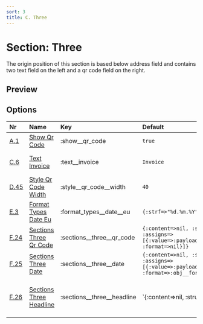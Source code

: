 ```yaml
---
sort: 3
title: C. Three
---
```


# Section: Three

The origin position of this section is based below address field and contains two text field on the left and a qr code field on the right. 


## Preview

<div >
    <canvas id='canvas' search='three' palette='section_detail'></canvas>
</div>
<script src="../assets/js/marker.js"></script>  
 

## Options

| **Nr** | **Name** | **Key** | **Default** | **Description** |
| :--- | :--- | :--- | :--- | :--- |
| [A.1](/options/#show) | [Show Qr Code](/options/show__qr_code) | :show__qr_code | `true` | Show or Hide `QR Code` Image |
| [C.6](/options/#text) | [Text Invoice](/options/text__invoice) | :text__invoice | `Invoice` | Set default text `Invoice`. Note: Optional you can use Inline Formating. |
| [D.45](/options/#style) | [Style Qr Code Width](/options/style__qr_code__width) | :style__qr_code__width | `40` | Set `QR Code` width (and height). |
| [E.3](/options/#format_types) | [Format Types Date Eu](/options/format_types__date__eu) | :format_types__date__eu | `{:strf=>"%d.%m.%Y"}` | Define Format Type for viewing date values for the `EU region`. |
| [F.24](/options/#sections) | [Sections Three Qr Code](/options/sections__three__qr_code) | :sections__three__qr_code | `{:content=>nil, :struct=>"<<--a-->>", :assigns=>[{:value=>:payload__meta__qr_code, :format=>nil}]}` | Define text for `"QR Code"` in section "three". |
| [F.25](/options/#sections) | [Sections Three Date](/options/sections__three__date) | :sections__three__date | `{:content=>nil, :struct=>"<<--a-->>", :assigns=>[{:value=>:payload__date__invoice, :format=>:obj__format_types__date__eu}]}` | Define `date` in section "three" |
| [F.26](/options/#sections) | [Sections Three Headline](/options/sections__three__headline) | :sections__three__headline | `{:content=>nil, :struct=>"<b><<--a-->> | <<--b-->></b>", :assigns=>[{:value=>:obj__text__invoice, :format=>nil}, {:value=>:payload__meta__id, :format=>nil}]}` | Define `headlinev in section "three". |


